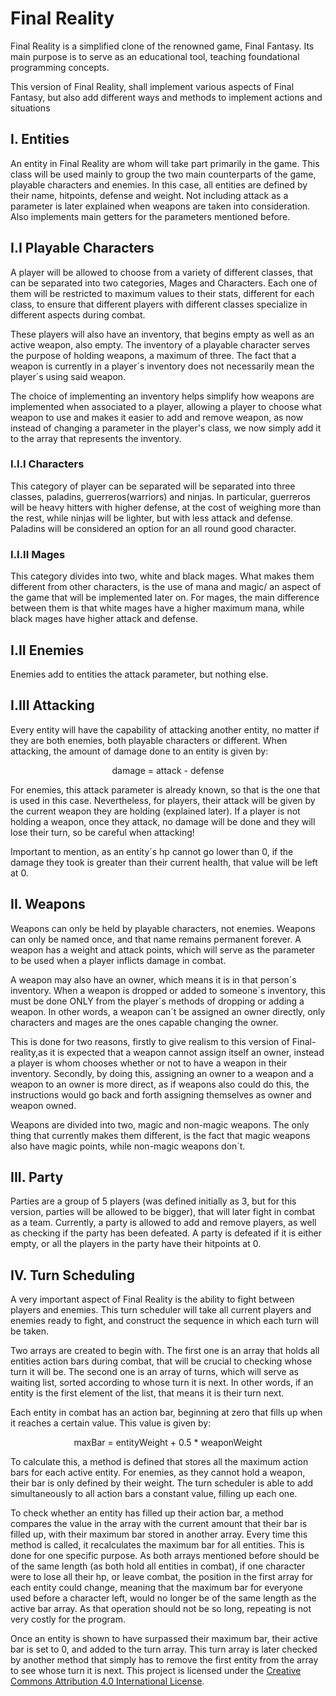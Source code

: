 # Final Reality

Final Reality is a simplified clone of the renowned game, Final Fantasy. Its main purpose is to
serve as an educational tool, teaching foundational programming concepts.

This version of Final Reality, shall implement various aspects of Final Fantasy, but also add 
different ways and methods to implement actions and situations

## I. Entities
An entity in Final Reality are whom will take part primarily in the game. This class will be used mainly to 
group the two main counterparts of the game, playable characters and enemies. In this case, all entities are 
defined by their name, hitpoints, defense and weight. Not including attack as a parameter is later explained 
when weapons are taken into consideration. Also implements main getters for the parameters mentioned before.

## I.I Playable Characters
A player will be allowed to choose from a variety of different classes, that can be separated into two 
categories, Mages and Characters. Each one of them will be restricted to maximum values to their stats,
different for each class, to ensure that different players with different classes specialize in different 
aspects during combat.

These players will also have an inventory, that begins empty as well as an active weapon, also empty. The
inventory of a playable character serves the purpose of holding weapons, a maximum of three. The fact that a
weapon is currently in a player´s inventory does not necessarily mean the player´s using said weapon.

The choice of implementing an inventory helps simplify how weapons are implemented when associated to a player,
allowing a player to choose what weapon to use and makes it easier to add and remove weapon, as now instead of
changing a parameter in the player's class, we now simply add it to the array that represents the inventory.
### I.I.I Characters
This category of player can be separated will be separated into three classes, paladins, guerreros(warriors)
and ninjas. In particular, guerreros will be heavy hitters with higher defense, at the cost of weighing more 
than the rest, while ninjas will be lighter, but with less attack and defense. Paladins will be considered an
option for an all round good character.
### I.I.II Mages
This category divides into two, white and black mages. What makes them different from other characters, is the
use of mana and magic/ an aspect of the game that will be implemented later on. 
For mages, the main difference between them is that white mages have a higher maximum mana, while black mages
have higher attack and defense.

## I.II Enemies
Enemies add to entities the attack parameter, but nothing else.

## I.III Attacking
Every entity will have the capability of attacking another entity, no matter if they are both enemies, both 
playable characters or different. When attacking, the amount of damage done to an entity is given by:
<p align="center">damage = attack - defense</p> 
For enemies, this attack parameter is already known, so that is the one that is used in this case. Nevertheless,
for players, their attack will be given by the current weapon they are holding (explained later). If a player is 
not holding a weapon, once they attack, no damage will be done and they will lose their turn, so be careful when
attacking!

Important to mention, as an entity´s hp cannot go lower than 0, if the damage they took is greater than their
current health, that value will be left at 0.

## II. Weapons
Weapons can only be held by playable characters, not enemies. Weapons can only be named once, and that name
remains permanent forever. A weapon has a weight and attack points, which will serve as the parameter to be used
when a player inflicts damage in combat. 

A weapon may also have an owner, which means it is in that person´s inventory. When a weapon is dropped or added
to someone´s inventory, this must be done ONLY from the player´s methods of dropping or adding a weapon. In other
words, a weapon can´t be assigned an owner directly, only characters and mages are the ones capable changing the
owner. 

This is done for two reasons, firstly to give realism to this version of Final-reality,as it is expected that
a weapon cannot assign itself an owner, instead a player is whom chooses whether or not to have a weapon in 
their inventory. Secondly, by doing this, assigning an owner to a weapon and a weapon to an owner is more direct,
as if weapons also could do this, the instructions would go back and forth assigning themselves as owner and weapon
owned.

Weapons are divided into two, magic and non-magic weapons. The only thing that currently makes them different, is
the fact that magic weapons also have magic points, while non-magic weapons don´t. 

## III. Party
Parties are a group of 5 players (was defined initially as 3, but for this version, parties will be allowed 
to be bigger), that will later fight in combat as a team. Currently, a party is allowed to add and remove players,
as well as checking if the party has been defeated. A party is defeated if it is either empty, or all the players
in the party have their hitpoints at 0.

## IV. Turn Scheduling
A very important aspect of Final Reality is the ability to fight between players and enemies. This turn scheduler
will take all current players and enemies ready to fight, and construct the sequence in which each turn will be
taken.

Two arrays are created to begin with. The first one is an array that holds all entities action bars during combat, that
will be crucial to checking whose turn it will be. The second one is an array of turns, which will serve as waiting 
list, sorted according to whose turn it is next. In other words, if an entity is the first element of the list, that 
means it is their turn next.

Each entity in combat has an action bar, beginning at zero that fills up when it reaches a certain value. This value
is given by:
<p align="center">maxBar = entityWeight + 0.5 * weaponWeight</p> 
To calculate this, a method is defined that stores all the maximum action bars for each active entity. For enemies, as
they cannot hold a weapon, their bar is only defined by their weight. The turn scheduler is able to add simultaneously 
to all action bars a constant value, filling up each one. 

To check whether an entity has filled up their action bar, a method compares the value in the array with the current 
amount that their bar is filled up, with their maximum bar stored in another array. Every time this method is called, 
it recalculates the maximum bar for all entities. This is done for one specific purpose. As both arrays mentioned before
should be of the same length (as both hold all entities in combat), if one character were to lose all their hp, or leave
combat, the position in the first array for each entity could change, meaning that the maximum bar for everyone used 
before a character left, would no longer be of the same length as the active bar array. As that operation should not be
so long, repeating is not very costly for the program.

Once an entity is shown to have surpassed their maximum bar, their active bar is set to 0, and added to the turn array.
This turn array is later checked by another method that simply has to remove the first entity from the array to see 
whose turn it is next.
This project is licensed under the
[Creative Commons Attribution 4.0 International License](https://creativecommons.org/licenses/by/4.0/).